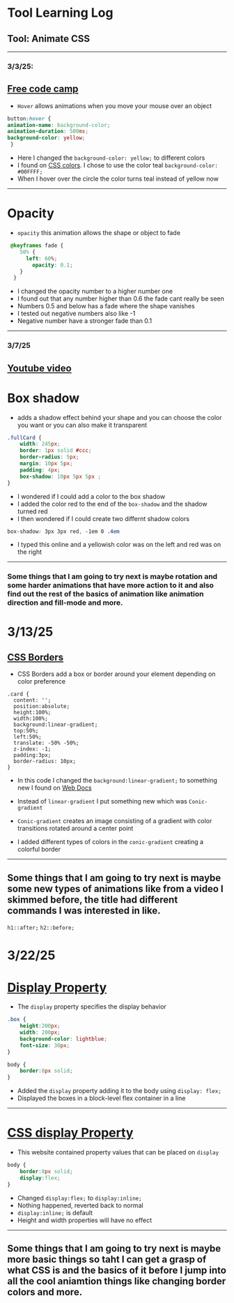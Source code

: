 # Tool Learning Log

## Tool: **Animate CSS**

---

### 3/3/25:
## [Free code camp](https://www.freecodecamp.org/learn/responsive-web-design/#applied-visual-design)
* `Hover` allows animations when you move your mouse over an object
 ```CSS
button:hover {
 animation-name: background-color;
 animation-duration: 500ms;
 background-color: yellow;
  }
```
* Here I changed the `background-color: yellow;` to different colors
* I found on [CSS colors](https://www.w3schools.com/cssref/css_colors.php). I chose to use the color teal ```background-color: #00FFFF;```
* When I hover over the circle the color turns teal instead of yellow now

---
# Opacity
*  `opacity` this animation allows the shape or object to fade
```CSS
 @keyframes fade {
    50% {
      left: 60%;
        opacity: 0.1;
    }
  }
 ```
 * I changed the opacity number to a higher number one
 * I found out that any number higher than 0.6 the fade cant really be seen
 * Numbers 0.5 and below has a fade where the shape vanishes
 * I tested out negative numbers also like -1
 * Negative number have a stronger fade than 0.1

---
### 3/7/25
## [Youtube video](https://www.youtube.com/watch?v=z2LQYsZhsFw)
# Box shadow
* adds a shadow effect behind your shape and you can choose the color you want or you can also make it transparent

```CSS
.fullCard {
    width: 245px;
    border: 1px solid #ccc;
    border-radius: 5px;
    margin: 10px 5px;
    padding: 4px;
    box-shadow: 10px 5px 5px ;
}
```
* I wondered if I could add a color to the box shadow
* I added the color red to the end of the `box-shadow` and the shadow turned red
* I then wondered if I could create two differnt shadow colors
```CSS
box-shadow: 3px 3px red, -1em 0 .4em
```
* I typed this online and a yellowish color was on the left and red was on the right

---
### Some things that I am going to try next is maybe rotation and some harder animations that have more action to it and also find out the rest of the basics of animation like animation direction and fill-mode and more.

# 3/13/25
## [CSS Borders](https://www.youtube.com/watch?v=ezP4kbOvs_E)
* CSS Borders add a box or border around your element depending on color preference
```
.card {
  content: '';
  position:absolute;
  height:100%;
  width:100%;
  background:linear-gradient;
  top:50%;
  left:50%;
  translate: -50% -50%;
  z-index: -1;
  padding:3px;
  border-radius: 10px;
}
```
* In this code I changed the `background:linear-gradient;` to something new I found on [Web Docs](https://developer.mozilla.org/en-US/docs/Web/CSS/gradient/conic-gradient)

* Instead of `linear-gradient` I put something new which was `Conic-gradient`
* `Conic-gradient`  creates an image consisting of a gradient with color transitions rotated around a center point
* I added different types of colors in the `conic-gradient` creating a colorful border

---

## Some things that I am going to try next is maybe some new types of animations like from a video I skimmed before, the title had different commands I was interested in like.
`h1::after;` `h2::before;`

# 3/22/25
# [Display Property](https://www.youtube.com/watch?v=Qf-wVa9y9V4)
* The `display` property specifies the display behavior

```CSS
.box {
    height:200px;
    width: 200px;
    background-color: lightblue;
    font-size: 30px;
}

body {
    border:8px solid;
}
```
* Added the `display` property adding it to the body using `display: flex;`
*	Displayed the boxes in a block-level flex container in a line

---
# [CSS display Property](https://www.w3schools.com/cssref/pr_class_display.php)

* This website contained property values that can be placed on `display`

```CSS
body {
    border:8px solid;
    display:flex;
}
```
* Changed `display:flex;` to `display:inline;`
* Nothing happened, reverted back to normal
* `display:inline;` is default
* Height and width properties will have no effect

---

## Some things that I am going to try next is maybe more basic things so taht I can get a grasp of what CSS is and the basics of it before I jump into all the cool aniamtion things like changing border colors and more.


<!--
* Links you used today (websites, videos, etc)
* Things hyou tried, progress you made, etc
* Challenges, a-ha moments, etc
* Questions you still have
* What you're going to try next
-->
